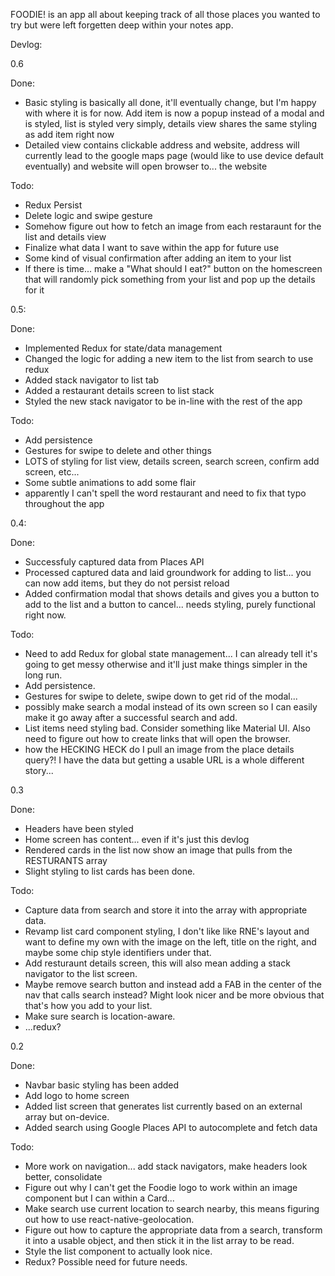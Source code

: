 FOODIE! is an app all about keeping track of all those places you wanted to try but were left forgetten deep within your notes app.

Devlog:

0.6

Done:

-   Basic styling is basically all done, it'll eventually change, but I'm happy with where it is for now. Add item is now a popup instead of a modal and is styled, list is styled very simply, details view shares the same styling as add item right now
-   Detailed view contains clickable address and website, address will currently lead to the google maps page (would like to use device default eventually) and website will open browser to... the website

Todo:

-   Redux Persist
-   Delete logic and swipe gesture
-   Somehow figure out how to fetch an image from each restaraunt for the list and details view
-   Finalize what data I want to save within the app for future use
-   Some kind of visual confirmation after adding an item to your list
-   If there is time... make a "What should I eat?" button on the homescreen that will randomly pick something from your list and pop up the details for it

0.5:

Done:

-   Implemented Redux for state/data management
-   Changed the logic for adding a new item to the list from search to use redux
-   Added stack navigator to list tab
-   Added a restaurant details screen to list stack
-   Styled the new stack navigator to be in-line with the rest of the app

Todo:

-   Add persistence
-   Gestures for swipe to delete and other things
-   LOTS of styling for list view, details screen, search screen, confirm add screen, etc...
-   Some subtle animations to add some flair
-   apparently I can't spell the word restaurant and need to fix that typo throughout the app

0.4:

Done:

-   Successfuly captured data from Places API
-   Processed captured data and laid groundwork for adding to list... you can now add items, but they do not persist reload
-   Added confirmation modal that shows details and gives you a button to add to the list and a button to cancel... needs styling, purely functional right now.

Todo:

-   Need to add Redux for global state management... I can already tell it's going to get messy otherwise and it'll just make things simpler in the long run.
-   Add persistence.
-   Gestures for swipe to delete, swipe down to get rid of the modal...
-   possibly make search a modal instead of its own screen so I can easily make it go away after a successful search and add.
-   List items need styling bad. Consider something like Material UI. Also need to figure out how to create links that will open the browser.
-   how the HECKING HECK do I pull an image from the place details query?! I have the data but getting a usable URL is a whole different story...

0.3

Done:

-   Headers have been styled
-   Home screen has content... even if it's just this devlog
-   Rendered cards in the list now show an image that pulls from the RESTURANTS array
-   Slight styling to list cards has been done.

Todo:

-   Capture data from search and store it into the array with appropriate data.
-   Revamp list card component styling, I don't like like RNE's layout and want to define my own with the image on the left, title on the right, and maybe some chip style identifiers under that.
-   Add resturaunt details screen, this will also mean adding a stack navigator to the list screen.
-   Maybe remove search button and instead add a FAB in the center of the nav that calls search instead? Might look nicer and be more obvious that that's how you add to your list.
-   Make sure search is location-aware.
-   ...redux?

0.2

Done:

-   Navbar basic styling has been added
-   Add logo to home screen
-   Added list screen that generates list currently based on an external array but on-device.
-   Added search using Google Places API to autocomplete and fetch data

Todo:

-   More work on navigation... add stack navigators, make headers look better, consolidate
-   Figure out why I can't get the Foodie logo to work within an image component but I can within a Card...
-   Make search use current location to search nearby, this means figuring out how to use react-native-geolocation.
-   Figure out how to capture the appropriate data from a search, transform it into a usable object, and then stick it in the list array to be read.
-   Style the list component to actually look nice.
-   Redux? Possible need for future needs.
